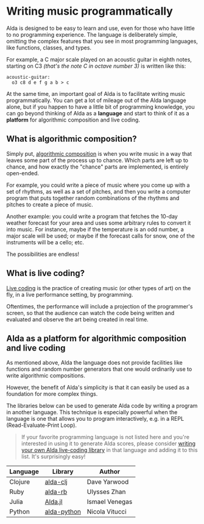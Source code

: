 # Writing music programmatically

Alda is designed to be easy to learn and use, even for those who have little to
no programming experience. The language is deliberately simple, omitting the
complex features that you see in most programming languages, like functions,
classes, and types.

For example, a C major scale played on an acoustic guitar in eighth notes,
starting on C3 _(that's the note C in octave number 3)_ is written like this:

```alda
acoustic-guitar:
  o3 c8 d e f g a b > c
```

At the same time, an important goal of Alda is to facilitate writing music
programmatically. You can get a lot of mileage out of the Alda language alone,
but if you happen to have a little bit of programming knowledge, you can go
beyond thinking of Alda as a **language** and start to think of it as a
**platform** for algorithmic composition and live coding.

## What is algorithmic composition?

Simply put, [algorithmic
composition](https://en.wikipedia.org/wiki/Algorithmic_composition) is when you
write music in a way that leaves some part of the process up to chance. Which
parts are left up to chance, and how exactly the "chance" parts are implemented,
is entirely open-ended.

For example, you could write a piece of music where you come up with a set of
rhythms, as well as a set of pitches, and then you write a computer program that
puts together random combinations of the rhythms and pitches to create a piece
of music.

Another example: you could write a program that fetches the 10-day weather
forecast for your area and uses some arbitrary rules to convert it into music.
For instance, maybe if the temperature is an odd number, a major scale will be
used; or maybe if the forecast calls for snow, one of the instruments will be a
cello; etc.

The possibilities are endless!

## What is live coding?

[Live coding](https://en.wikipedia.org/wiki/Live_coding) is the practice of
creating music (or other types of art) on the fly, in a live performance
setting, by programming.

Oftentimes, the performance will include a projection of the programmer's
screen, so that the audience can watch the code being written and evaluated and
observe the art being created in real time.

## Alda as a platform for algorithmic composition and live coding

As mentioned above, Alda the language does not provide facilities like functions
and random number generators that one would ordinarily use to write algorithmic
compositions.

However, the benefit of Alda's simplicity is that it can easily be used as a
foundation for more complex things.

The libraries below can be used to generate Alda code by writing a program in
another language. This technique is especially powerful when the language is one
that allows you to program interactively, e.g. in a REPL (Read-Evaluate-Print
Loop).

> If your favorite programming language is not listed here and you're interested
> in using it to generate Alda scores, please consider [writing your own Alda
> live-coding library][write-your-own-alda-library] in that language and adding it
> to this list. It's surprisingly easy!

| Language | Library       | Author         |
|----------|---------------|----------------|
| Clojure  | [alda-clj]    | Dave Yarwood   |
| Ruby     | [alda-rb]     | Ulysses Zhan   |
| Julia    | [Alda.jl]     | Ismael Venegas |
| Python   | [alda-python] | Nicola Vitucci |

[alda-clj]: https://github.com/daveyarwood/alda-clj
[alda-rb]: https://github.com/UlyssesZh/alda-rb
[Alda.jl]: https://github.com/SalchiPapa/Alda.jl
[alda-python]: https://github.com/nvitucci/alda-python
[write-your-own-alda-library]: implementing-an-alda-library.md

